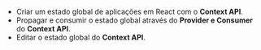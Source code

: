 - Criar um estado global de aplicações em React com o **Context API**.
- Propagar e consumir o estado global através do **Provider e Consumer** do **Context API**.
- Editar o estado global do **Context API**.